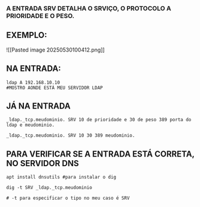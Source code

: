 
### A ENTRADA SRV DETALHA O SRVIÇO, O PROTOCOLO A PRIORIDADE E O PESO.

## EXEMPLO:


![[Pasted image 20250530100412.png]]

## NA ENTRADA:
```
ldap A 192.168.10.10 
#MOSTRO AONDE ESTÁ MEU SERVIDOR LDAP
```

## JÁ NA ENTRADA

```
_ldap._tcp.meudominio. SRV 10 de prioridade e 30 de peso 389 porta do ldap e meudominio.

_ldap._tcp.meudominio. SRV 10 30 389 meudominio.

```

## PARA VERIFICAR SE A ENTRADA ESTÁ CORRETA, NO SERVIDOR DNS

```
apt install dnsutils #para instalar o dig

dig -t SRV _ldap._tcp.meudominio 

# -t para especificar o tipo no meu caso é SRV 
```